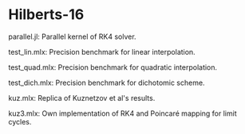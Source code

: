 # Hilberts-16

parallel.jl: Parallel kernel of RK4 solver.

test_lin.mlx: Precision benchmark for linear interpolation.

test_quad.mlx: Precision benchmark for quadratic interpolation.

test_dich.mlx: Precision benchmark for dichotomic scheme.

kuz.mlx: Replica of Kuznetzov et al's results.

kuz3.mlx: Own implementation of RK4 and Poincaré mapping for limit cycles.

